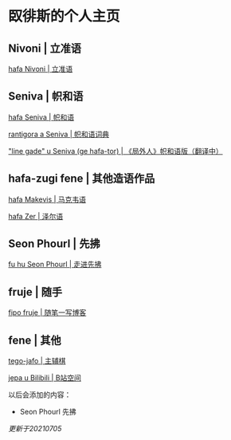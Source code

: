 # 臤徘斯的个人主页

## Nivoni | 立准语

[hafa Nivoni | 立准语](https://kinboise.github.io/Nivoni)

## Seniva | 帜和语

[hafa Seniva | 帜和语](https://kinboise.github.io/Seniva)

[rantigora a Seniva | 帜和语词典](https://kinboise.github.io/Seniva/rantigora/about.html)

["line gade" u Seniva (ge hafa-tor) | 《局外人》帜和语版（翻译中）](https://kinboise.github.io/Seniva/line-gade)

## hafa-zugi fene | 其他造语作品

[hafa Makevis | 马克韦语](https://kinboise.github.io/Makevis)

[hafa Zer | 泽尔语](https://kinboise.github.io/Zer)

## Seon  Phourl | 先拂

[fu hu Seon Phourl | 走进先拂](https://kinboise.github.io/Xef/fhSP2020)

## fruje | 随手

[fipo fruje | 随笔一写博客](https://kinboise.github.io/fruje)

## fene | 其他

[tego-jafo | 主辅棋](https://newchessbar.fandom.com/zh/wiki/主辅棋)

[jepa u Bilibili | B站空间](https://space.bilibili.com/8048294)

以后会添加的内容：

- Seon  Phourl 先拂

*更新于20210705*